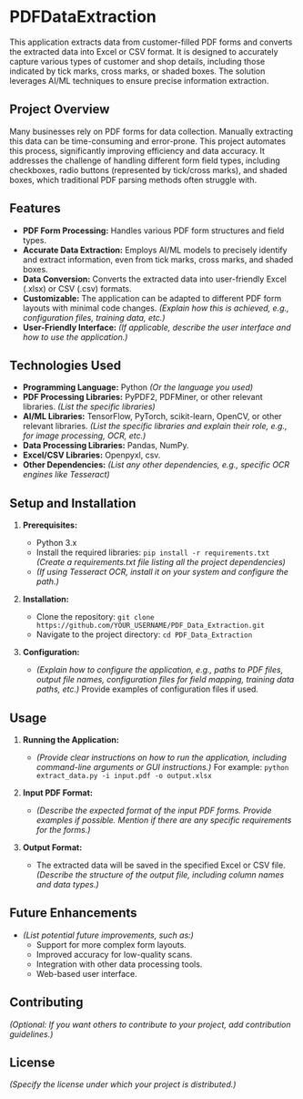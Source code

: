 # PDFDataExtraction

This application extracts data from customer-filled PDF forms and converts the extracted data into Excel or CSV format. It is designed to accurately capture various types of customer and shop details, including those indicated by tick marks, cross marks, or shaded boxes.  The solution leverages AI/ML techniques to ensure precise information extraction.

## Project Overview

Many businesses rely on PDF forms for data collection. Manually extracting this data can be time-consuming and error-prone. This project automates this process, significantly improving efficiency and data accuracy.  It addresses the challenge of handling different form field types, including checkboxes, radio buttons (represented by tick/cross marks), and shaded boxes, which traditional PDF parsing methods often struggle with.

## Features

* **PDF Form Processing:**  Handles various PDF form structures and field types.
* **Accurate Data Extraction:** Employs AI/ML models to precisely identify and extract information, even from tick marks, cross marks, and shaded boxes.
* **Data Conversion:** Converts the extracted data into user-friendly Excel (.xlsx) or CSV (.csv) formats.
* **Customizable:**  The application can be adapted to different PDF form layouts with minimal code changes. *(Explain how this is achieved, e.g., configuration files, training data, etc.)*
* **User-Friendly Interface:** *(If applicable, describe the user interface and how to use the application.)*

## Technologies Used

* **Programming Language:** Python *(Or the language you used)*
* **PDF Processing Libraries:**  PyPDF2, PDFMiner, or other relevant libraries. *(List the specific libraries)*
* **AI/ML Libraries:** TensorFlow, PyTorch, scikit-learn, OpenCV, or other relevant libraries. *(List the specific libraries and explain their role, e.g., for image processing, OCR, etc.)*
* **Data Processing Libraries:** Pandas, NumPy.
* **Excel/CSV Libraries:** Openpyxl, csv.
* **Other Dependencies:** *(List any other dependencies, e.g., specific OCR engines like Tesseract)*

## Setup and Installation

1. **Prerequisites:**
    * Python 3.x
    * Install the required libraries: `pip install -r requirements.txt` *(Create a requirements.txt file listing all the project dependencies)*
    * *(If using Tesseract OCR, install it on your system and configure the path.)*

2. **Installation:**
    * Clone the repository: `git clone https://github.com/YOUR_USERNAME/PDF_Data_Extraction.git`
    * Navigate to the project directory: `cd PDF_Data_Extraction`

3. **Configuration:**
    * *(Explain how to configure the application, e.g., paths to PDF files, output file names, configuration files for field mapping, training data paths, etc.)*  Provide examples of configuration files if used.

## Usage

1. **Running the Application:**
    * *(Provide clear instructions on how to run the application, including command-line arguments or GUI instructions.)*  For example: `python extract_data.py -i input.pdf -o output.xlsx`

2. **Input PDF Format:**
    * *(Describe the expected format of the input PDF forms.  Provide examples if possible.  Mention if there are any specific requirements for the forms.)*

3. **Output Format:**
    * The extracted data will be saved in the specified Excel or CSV file. *(Describe the structure of the output file, including column names and data types.)*

## Future Enhancements

* *(List potential future improvements, such as:)*
    * Support for more complex form layouts.
    * Improved accuracy for low-quality scans.
    * Integration with other data processing tools.
    * Web-based user interface.

## Contributing

*(Optional:  If you want others to contribute to your project, add contribution guidelines.)*

## License

*(Specify the license under which your project is distributed.)*
